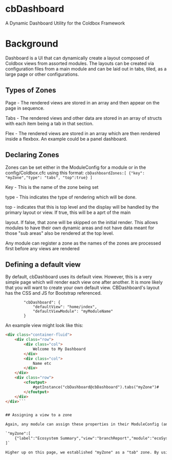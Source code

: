 # cbDashboard
A Dynamic Dashboard Utility for the Coldbox Framework

# Background
Dashboard is a UI that can dynamically create a layout composed of Coldbox views from assorted modules. The layouts
can be created via configuration files from a main module and can be laid out in tabs, tiled, as a large page or other configurations. 

## Types of Zones

Page - The rendered views are stored in an array and then appear on the page in sequence.

Tabs - The rendered views and other data are stored in an array of structs with each item being a tab in that section.

Flex - The rendered views are stored in an array which are then rendered inside a flexbox. An example could be a panel dashboard.

## Declaring Zones

Zones can be set either in the ModuleConfig for a module or in the config/Coldbox.cfc using this format:
`cbDashboardZones:[
    {"key": "myZone","type": "tabs", "top":true}
]`

Key - This is the name of the zone being set

type - This indicates the type of rendering which will be done. 

top - indicates that this is top level and the display will be handled by the primary layout or view. If true, this will be a aprt of the main 

layout.  If false, that zone will be skipped on the initial render. This allows modules to have their own dynamic areas and not have data meant for those "sub areas" also be rendered at the top level.

Any module can register a zone as the names of the zones are processed first before any views are rendered

## Defining a default view

By default, cbDashboard uses its default view. However, this is a very simple page which will render each view one after another. It is more likely that you will want to create your own default view. CBDashboard's layout has the CSS and JS for Bootstrap referenced. 

			"cbDashboard": {
				"defaultView": "home/index",
				"defaultViewModule": "myModuleName"
			}


An example view might look like this:

```html
<div class="container-fluid">
    <div class="row">
        <div class="col">
            Welcome to My Dashboard
        </div>
        <div class="col">
            Name etc
        </div>
    </div>
    <div class="row">
        <cfoutput>
            #getInstance("cbDashboard@cbDashboard").tabs("myZone")#
        </cfoutput>
    </div>
</div>```


## Assigning a view to a zone

Again, any module can assign these properties in their ModuleConfig (and can subsequently be overridden in config/Coldbox.cfc ). In the settings key in the ModuleConfig, set a property which corresponds to the name of a zone. Obviously this requires knowing what the zones are.

`"myZone":[
    {"label":"Ecosystem Summary","view":"branchReport","module":"ecoSystemSummary"}
]`

Higher up on this page, we established "myZone" as a "tab" zone. By using "myZone" as the setting key for this module, you can list views which should appear as tabs in that zone. The "label" will appear in the tab itself and, when clicked, will show the rendered content for referenced view and module.